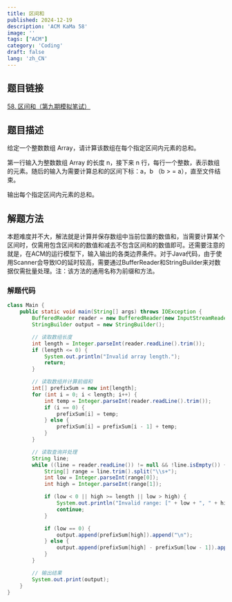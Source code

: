 ```yaml
---
title: 区间和
published: 2024-12-19
description: 'ACM KaMa 58'
image: ''
tags: ["ACM"]
category: 'Coding'
draft: false 
lang: 'zh_CN'
---
```


## 题目链接

[58. 区间和（第九期模拟笔试）](https://kamacoder.com/problempage.php?pid=1070)

## 题目描述

给定一个整数数组 Array，请计算该数组在每个指定区间内元素的总和。

第一行输入为整数数组 Array 的长度 n，接下来 n 行，每行一个整数，表示数组的元素。随后的输入为需要计算总和的区间下标：a，b （b > = a），直至文件结束。

输出每个指定区间内元素的总和。

## 解题方法

本题难度并不大，解法就是计算并保存数组中当前位置的数值和，当需要计算某个区间时，仅需用包含区间和的数值和减去不包含区间和的数值即可。还需要注意的就是，在ACM的运行模型下，输入输出的各类边界条件。对于Java代码，由于使用Scanner会导致IO的延时较高，需要通过BufferReader和StringBuilder来对数据仅需批量处理。注：该方法的通用名称为前缀和方法。

### 解题代码

```java
class Main {
    public static void main(String[] args) throws IOException {
        BufferedReader reader = new BufferedReader(new InputStreamReader(System.in));
        StringBuilder output = new StringBuilder();

        // 读取数组长度
        int length = Integer.parseInt(reader.readLine().trim());
        if (length <= 0) {
            System.out.println("Invalid array length.");
            return;
        }

        // 读取数组并计算前缀和
        int[] prefixSum = new int[length];
        for (int i = 0; i < length; i++) {
            int temp = Integer.parseInt(reader.readLine().trim());
            if (i == 0) {
                prefixSum[i] = temp;
            } else {
                prefixSum[i] = prefixSum[i - 1] + temp;
            }
        }

        // 读取查询并处理
        String line;
        while ((line = reader.readLine()) != null && !line.isEmpty()) {
            String[] range = line.trim().split("\\s+");
            int low = Integer.parseInt(range[0]);
            int high = Integer.parseInt(range[1]);

            if (low < 0 || high >= length || low > high) {
                System.out.println("Invalid range: [" + low + ", " + high + "]");
                continue;
            }

            if (low == 0) {
                output.append(prefixSum[high]).append("\n");
            } else {
                output.append(prefixSum[high] - prefixSum[low - 1]).append("\n");
            }
        }

        // 输出结果
        System.out.print(output);
    }
}
```
